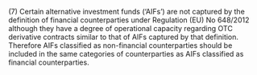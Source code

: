 (7) Certain alternative investment funds (‘AIFs’) are not captured by the definition of financial counterparties under Regulation (EU) No 648/2012 although they have a degree of operational capacity regarding OTC derivative contracts similar to that of AIFs captured by that definition. Therefore AIFs classified as non-financial counterparties should be included in the same categories of counterparties as AIFs classified as financial counterparties.